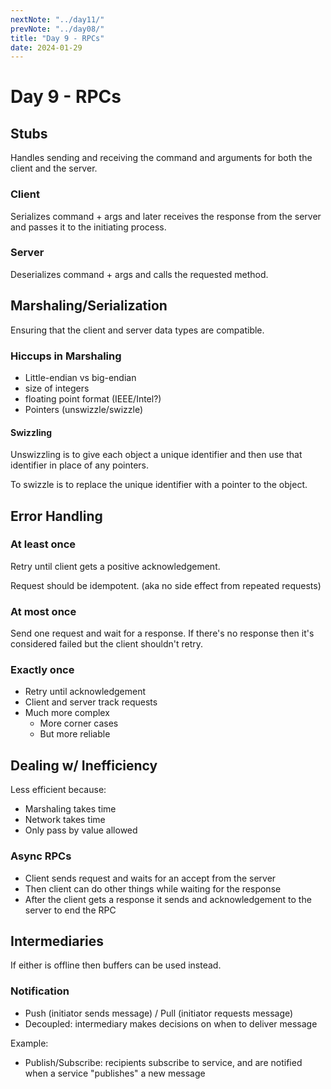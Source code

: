 ```yaml
---
nextNote: "../day11/"
prevNote: "../day08/"
title: "Day 9 - RPCs"
date: 2024-01-29
---
```


# Day 9 - RPCs

## Stubs

Handles sending and receiving the command and arguments for both the client and the server.

### Client

Serializes command + args and later receives the response from the server and passes it to the initiating process.

### Server

Deserializes command + args and calls the requested method.

## Marshaling/Serialization

Ensuring that the client and server data types are compatible.

### Hiccups in Marshaling

- Little-endian vs big-endian
- size of integers
- floating point format (IEEE/Intel?)
- Pointers (unswizzle/swizzle)

#### Swizzling

Unswizzling is to give each object a unique identifier and then use that identifier in place of any pointers.

To swizzle is to replace the unique identifier with a pointer to the object.

## Error Handling

### At least once

Retry until client gets a positive acknowledgement.

Request should be idempotent. (aka no side effect from repeated requests)

### At most once

Send one request and wait for a response. If there's no response then it's considered failed but the client shouldn't retry.

### Exactly once

- Retry until acknowledgement
- Client and server track requests
- Much more complex
  - More corner cases
  - But more reliable

## Dealing w/ Inefficiency

Less efficient because:

- Marshaling takes time
- Network takes time
- Only pass by value allowed

### Async RPCs

- Client sends request and waits for an accept from the server
- Then client can do other things while waiting for the response
- After the client gets a response it sends and acknowledgement to the server to end the RPC

## Intermediaries

If either is offline then buffers can be used instead.

### Notification

- Push (initiator sends message) / Pull (initiator requests message)
- Decoupled: intermediary makes decisions on when to deliver message

Example:

- Publish/Subscribe: recipients subscribe to service, and are notified when a service "publishes" a new message
